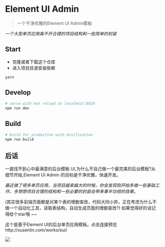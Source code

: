 # Element UI Admin

> 一个干净优雅的Element UI Admin模板

*一个大型单页应用离不开合理的项目结构和一些简单的封装*


## Start

 - 克隆或者下载这个仓库
 - 进入项目目录安装依赖

``` bash
yarn
```

## Develop

``` bash
# serve with hot reload at localhost:8010
npm run dev
```

## Build

``` bash
# build for production with minification
npm run build
```

## 后话

一直找不到心中最满意的后台模板 UI,为什么不自己做一个最完美的后台模板?从细节开始,Element UI Admin 的目标是干净优雅，快速开发。

*最近做了很多单页应用，当项目越来越大的时候，你会发现刚开始多做一些基础工作，多想想项目合理的结构和一些必要的封装会带来事半功倍的效果。*

(其实很多前端页面都是对某个表的增删查改，代码大同小异，正在考虑为什么不做一个自动化工具，读取表结构，自动生成页面的增删查改?)
如果觉得好的话记得给个star哦 ~~

这个是基于Element UI的后台单页应用模板。点击连接预览http://xusenlin.com/works/eui/


![](http://xusenlin.com/usr/uploads/2018/06/3444387043.jpg)

